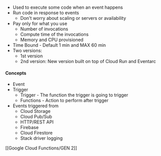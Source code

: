 - Used to execute some code when an event happens
- Run code in response to events
	- Don't worry about scaling or servers or availability
- Pay only for what you use
	- Number of invocations
	- Compute time of the invocations
	- Memory and CPU provisioned
- Time Bound - Default 1 min and MAX 60 min
- Two versions:
	- 1st version
	- 2nd version: New version built on top of Cloud Run and Eventarc

#### **Concepts**
- Event
- Trigger
	- Trigger - The function the trigger is going to trigger
	- Functions - Action to perform after trigger
- Events triggered from 
	- Cloud Storage
	- Cloud Pub/Sub
	- HTTP/REST API
	- Firebase
	- Cloud Firestore
	- Stack driver logging

[[Google Cloud Functions/GEN 2]]